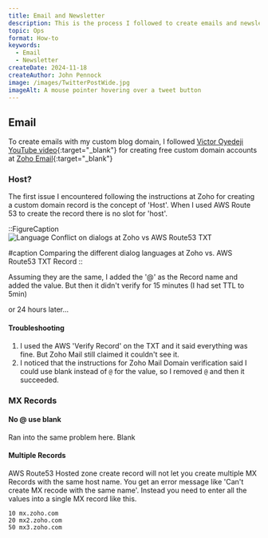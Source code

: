 ```yaml
---
title: Email and Newsletter
description: This is the process I followed to create emails and newsletter subscriptions, for my blog platform. Creating email with a custom domain name along with a way to ask readers to signup for updates and newsletter blasts.
topic: Ops
format: How-to
keywords:
  - Email
  - Newsletter
createDate: 2024-11-18
createAuthor: John Pennock
image: /images/TwitterPostWide.jpg
imageAlt: A mouse pointer hovering over a tweet button
---
```


## Email
To create emails with my custom blog domain, I followed [Victor Oyedeji YouTube video](https://www.youtube.com/watch?v=9_ZVsp21Xyg){:target="_blank"} for creating free custom domain accounts at [Zoho Email](https://zoho.com){:target="_blank"}

### Host?
The first issue I encountered following the instructions at Zoho for creating a custom domain record is the concept of 'Host'.  When I used AWS Route 53 to create the record there is no slot for 'host'.

::FigureCaption
![Language Conflict on dialogs at Zoho vs AWS Route53 TXT](/images/2024/ZohoAWSTXTRecordQuestion.jpg)

#caption
Comparing the different dialog languages at Zoho vs. AWS Route53 TXT Record
::

Assuming they are the same, I added the '@' as the Record name and added the value.  But then it didn't verify for 15 minutes (I had set TTL to 5min)

or 24 hours later...

#### Troubleshooting

1. I used the AWS 'Verify Record' on the TXT and it said everything was fine. But Zoho Mail still claimed it couldn't see it.
2. I noticed that the instructions for Zoho Mail Domain verification said I could use blank instead of `@` for the value, so I removed `@` and then it succeeded.

### MX Records

#### No @ use blank
Ran into the same problem here.  Blank


#### Multiple Records
AWS Route53 Hosted zone create record will not let you create multiple MX Records with the same host name.  You get an error message like 'Can't create MX recode with the same name'.  Instead you need to enter all the values into a single MX record like this.

```shell
10 mx.zoho.com
20 mx2.zoho.com
50 mx3.zoho.com
```



